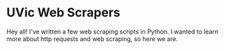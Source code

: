 # UVic Web Scrapers

Hey all! I've written a few web scraping scripts in Python. I wanted to learn more about http requests and web scraping, so here we are.
